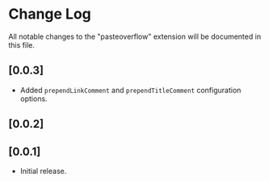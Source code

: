 # Change Log

All notable changes to the "pasteoverflow" extension will be documented in this file.

## [0.0.3]

- Added `prependLinkComment` and `prependTitleComment` configuration options.

## [0.0.2]

## [0.0.1]

- Initial release.